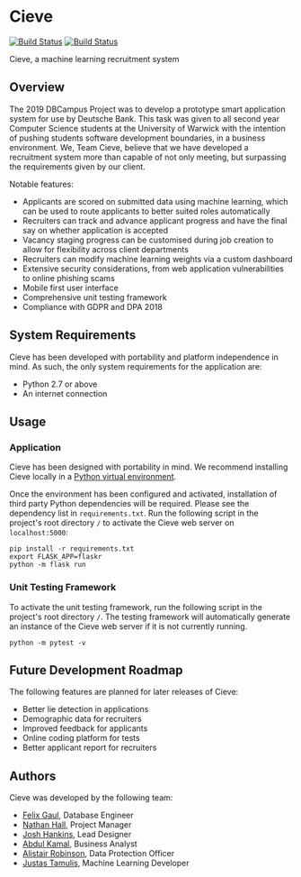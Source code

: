 # Cieve

[![Build Status](https://travis-ci.com/AlistairRobinson/Cieve.svg?token=yo6eYpNXTG4DQuQTZxZz&branch=master)](https://travis-ci.com/AlistairRobinson/Cieve) [![Build Status](https://travis-ci.com/AlistairRobinson/Cieve.svg?token=yo6eYpNXTG4DQuQTZxZz&branch=develop)](https://travis-ci.com/AlistairRobinson/Cieve)

Cieve, a machine learning recruitment system

## Overview

The 2019 DBCampus Project was to develop a prototype smart application system for use by Deutsche Bank. This task was given to all second year Computer Science students at the University of Warwick with the intention of pushing students software development boundaries, in a business environment. We, Team Cieve, believe that we have developed a recruitment system more than capable of not only meeting, but surpassing the requirements given by our client.

Notable features:

 - Applicants are scored on submitted data using machine learning, which can be used to route applicants to better suited roles automatically
 - Recruiters can track and advance applicant progress and have the final say on whether application is accepted
 - Vacancy staging progress can be customised during job creation to allow for flexibility across client departments
 - Recruiters can modify machine learning weights via a custom dashboard
 - Extensive security considerations, from web application vulnerabilities to online phishing scams
 - Mobile first user interface
 - Comprehensive unit testing framework
 - Compliance with GDPR and DPA 2018

## System Requirements

Cieve has been developed with portability and platform independence in mind. As such, the only system requirements for the application are:

 - Python 2.7 or above
 - An internet connection

## Usage

### Application

Cieve has been designed with portability in mind. We recommend installing Cieve locally in a [Python virtual environment](https://docs.python.org/3/library/venv.html). 

Once the environment has been configured and activated, installation of third party Python dependencies will be required. Please see the dependency list in `requirements.txt`. Run the following script in the project's root directory `/` to activate the Cieve web server on `localhost:5000`:

    pip install -r requirements.txt
    export FLASK_APP=flaskr
    python -m flask run

### Unit Testing Framework

To activate the unit testing framework, run the following script in the project's root directory `/`. The testing framework will automatically generate an instance of the Cieve web server if it is not currently running.

    python -m pytest -v

## Future Development Roadmap

The following features are planned for later releases of Cieve:

 - Better lie detection in applications
 - Demographic data for recruiters
 - Improved feedback for applicants
 - Online coding platform for tests
 - Better applicant report for recruiters

 ## Authors

 Cieve was developed by the following team:

 - [Felix Gaul](https://github.com/XilefG), Database Engineer
 - [Nathan Hall](https://github.com/hallnath1), Project Manager
 - [Josh Hankins](https://github.com/joshhankins), Lead Designer
 - [Abdul Kamal](https://github.com/ayydeji), Business Analyst
 - [Alistair Robinson](https://github.com/AlistairRobinson), Data Protection Officer
 - [Justas Tamulis](https://github.com/JustasTamulis), Machine Learning Developer
